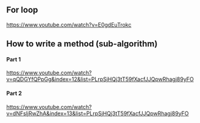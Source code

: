 ## For loop
https://www.youtube.com/watch?v=E0gdEuTrokc

## How to write a method (sub-algorithm)
#### Part 1
https://www.youtube.com/watch?v=qQDGYfQPpGg&index=12&list=PLrpSjHQj3tT59fXacfJJQpwRhagj89yFO

#### Part 2
https://www.youtube.com/watch?v=dNFsljRwZhA&index=13&list=PLrpSjHQj3tT59fXacfJJQpwRhagj89yFO

